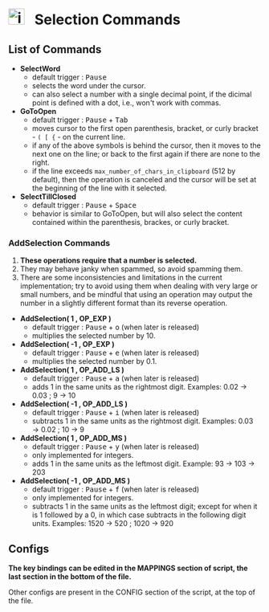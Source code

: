 # <img src="sc.ico" alt="icon" width="32" height="32"/> &nbsp; Selection Commands  

## List of Commands 

- **SelectWord**
    - default trigger : <kbd>Pause</kbd>
    - selects the word under the cursor.
    - can also select a number with a single decimal point, if the dicimal point is defined with a dot, i.e., won't work with commas. 
- **GoToOpen**
    - default trigger : <kbd>Pause</kbd> + <kbd>Tab</kbd>
    - moves cursor to the first open parenthesis, bracket, or curly bracket - `( [ {` - on the current line.
    - if any of the above symbols is behind the cursor, then it moves to the next one on the line; or back to the first again if there are none to the right.
    - if the line exceeds `max_number_of_chars_in_clipboard` (512 by default), then the operation is canceled and the cursor will be set at the beginning of the line with it selected.
- **SelectTillClosed**
    - default trigger : <kbd>Pause</kbd> + <kbd>Space</kbd>
    - behavior is similar to GoToOpen, but will also select the content contained within the parenthesis, brackes, or curly bracket.


### AddSelection Commands 

1. **These operations require that a number is selected.**
1. They may behave janky when spammed, so avoid spamming them.
1. There are some inconsistencies and limitations in the current implementation; try to avoid using them when dealing with very large or small numbers, and be mindful that using an operation may output the number in a slightly different format than its reverse operation.

- **AddSelection( 1 , OP_EXP )**
    - default trigger : <kbd>Pause</kbd> + <kbd>o</kbd> (when later is released)
    - multiplies the selected number by 10. 
- **AddSelection( -1 , OP_EXP )**
    - default trigger : <kbd>Pause</kbd> + <kbd>e</kbd> (when later is released)
    - multiplies the selected number by 0.1. 
- **AddSelection( 1 , OP_ADD_LS )**
    - default trigger : <kbd>Pause</kbd> + <kbd>a</kbd> (when later is released)
    - adds 1 in the same units as the rightmost digit. Examples: 0.02 → 0.03 ; 9 → 10
- **AddSelection( -1 , OP_ADD_LS )**
    - default trigger : <kbd>Pause</kbd> + <kbd>i</kbd> (when later is released)
    - subtracts 1 in the same units as the rightmost digit. Examples: 0.03 → 0.02 ; 10 → 9
- **AddSelection( 1 , OP_ADD_MS )**
    - default trigger : <kbd>Pause</kbd> + <kbd>y</kbd> (when later is released)
    - only implemented for integers.
    - adds 1 in the same units as the leftmost digit. Example: 93 → 103 → 203 
- **AddSelection( -1 , OP_ADD_MS )**
    - default trigger : <kbd>Pause</kbd> + <kbd>f</kbd> (when later is released)
    - only implemented for integers.
    - subtracts 1 in the same units as the leftmost digit; except for when it is 1 followed by a 0, in which case subtracts in the following digit units. Examples: 1520 → 520 ; 1020 → 920


## Configs


**The key bindings can be edited in the MAPPINGS section of script, the last section in the bottom of the file.**

Other configs are present in the CONFIG section of the script, at the top of the file.